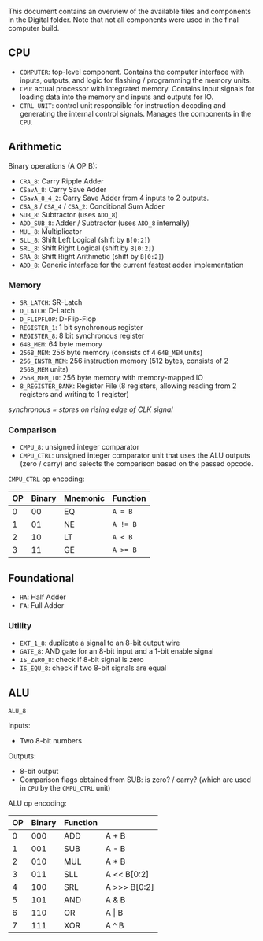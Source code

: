 This document contains an overview of the available files and components in the Digital folder. Note that not all components were used in the final computer build.

## CPU

- `COMPUTER`: top-level component. Contains the computer interface with inputs, outputs, and logic for flashing / programming the memory units.
- `CPU`: actual processor with integrated memory. Contains input signals for loading data into the memory and inputs and outputs for IO.
- `CTRL_UNIT`: control unit responsible for instruction decoding and  generating the internal control signals. Manages the components in the `CPU`.

## Arithmetic

Binary operations (A OP B):
- `CRA_8`: Carry Ripple Adder
- `CSavA_8`: Carry Save Adder
- `CSavA_8_4_2`: Carry Save Adder from 4 inputs to 2 outputs.
- `CSA_8` / `CSA_4` / `CSA_2`: Conditional Sum Adder
- `SUB_8`: Subtractor (uses `ADD_8`)
- `ADD_SUB_8`: Adder / Subtractor (uses `ADD_8` internally)
- `MUL_8`: Multiplicator
- `SLL_8`: Shift Left Logical (shift by `B[0:2]`)
- `SRL_8`: Shift Right Logical (shift by `B[0:2]`)
- `SRA_8`: Shift Right Arithmetic (shift by `B[0:2]`)
- `ADD_8`: Generic interface for the current fastest adder implementation

### Memory

- `SR_LATCH`: SR-Latch
- `D_LATCH`: D-Latch 
- `D_FLIPFLOP`: D-Flip-Flop
- `REGISTER_1`: 1 bit synchronous register 
- `REGISTER_8`: 8 bit synchronous register
- `64B_MEM`: 64 byte memory
- `256B_MEM`: 256 byte memory (consists of 4 `64B_MEM` units)
- `256_INSTR_MEM`: 256 instruction memory (512 bytes, consists of 2 `256B_MEM` units)
- `256B_MEM_IO`: 256 byte memory with memory-mapped IO
- `8_REGISTER_BANK`: Register File (8 registers, allowing reading from 2 registers and writing to 1 register) 

*synchronous = stores on rising edge of CLK signal*

### Comparison

- `CMPU_8`: unsigned integer comparator
- `CMPU_CTRL`: unsigned integer comparator unit that uses the ALU outputs (zero / carry) and selects the comparison based on the passed opcode.

`CMPU_CTRL` op encoding:

| OP  | Binary | Mnemonic | Function |
| --- | ------ | -------- | -------- |
| 0   | 00     | EQ       | `A = B`  |
| 1   | 01     | NE       | `A != B` |
| 2   | 10     | LT       | `A < B`  |
| 3   | 11     | GE       | `A >= B` |

## Foundational

- `HA`: Half Adder
- `FA`: Full Adder

### Utility

- `EXT_1_8`: duplicate a signal to an 8-bit output wire
- `GATE_8`: AND gate for an 8-bit input and a 1-bit enable signal
- `IS_ZERO_8`: check if 8-bit signal is zero
- `IS_EQU_8`: check if two 8-bit signals are equal 

## ALU

`ALU_8`

Inputs:
- Two 8-bit numbers

Outputs:
- 8-bit output
- Comparison flags obtained from SUB: is zero? / carry? (which are used in `CPU` by the `CMPU_CTRL` unit)

ALU op encoding:

| OP  | Binary | Function |              |
| --- | ------ | -------- | ------------ |
| 0   | 000    | ADD      | A + B        |
| 1   | 001    | SUB      | A - B        |
| 2   | 010    | MUL      | A * B        |
| 3   | 011    | SLL      | A << B[0:2]  |
| 4   | 100    | SRL      | A >>> B[0:2] |
| 5   | 101    | AND      | A & B        |
| 6   | 110    | OR       | A \| B       |
| 7   | 111    | XOR      | A ^ B        |
